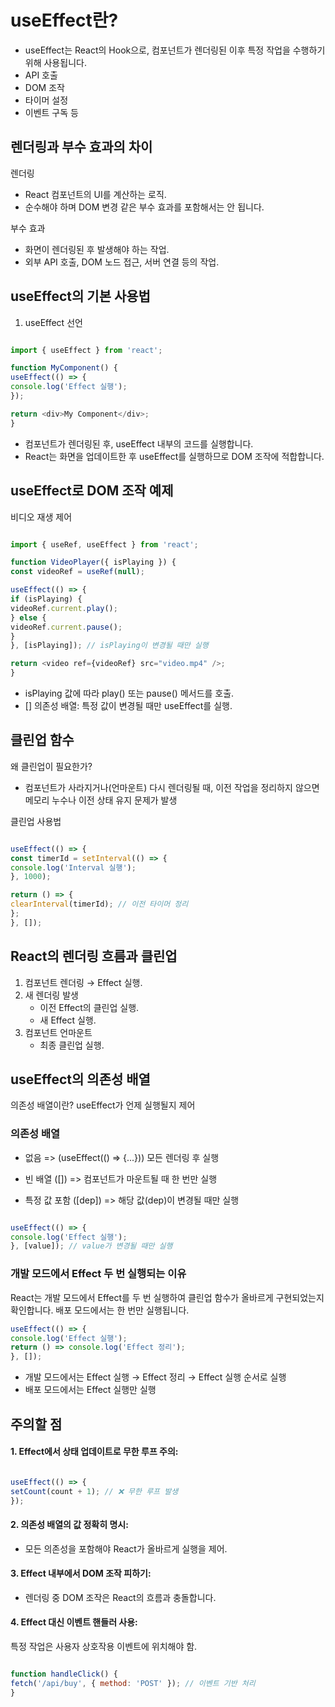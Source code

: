 # useEffect란?
- useEffect는 React의 Hook으로, 컴포넌트가 렌더링된 이후 특정 작업을 수행하기 위해 사용됩니다. 
- API 호출
- DOM 조작
- 타이머 설정
- 이벤트 구독 등

## 렌더링과 부수 효과의 차이
렌더링
- React 컴포넌트의 UI를 계산하는 로직.
- 순수해야 하며 DOM 변경 같은 부수 효과를 포함해서는 안 됩니다.

부수 효과

- 화면이 렌더링된 후 발생해야 하는 작업.
- 외부 API 호출, DOM 노드 접근, 서버 연결 등의 작업.

## useEffect의 기본 사용법

1. useEffect 선언
``` javascript

import { useEffect } from 'react';

function MyComponent() {
useEffect(() => {
console.log('Effect 실행');
});

return <div>My Component</div>;
}
```

- 컴포넌트가 렌더링된 후, useEffect 내부의 코드를 실행합니다.
- React는 화면을 업데이트한 후 useEffect를 실행하므로 DOM 조작에 적합합니다.
## useEffect로 DOM 조작 예제
비디오 재생 제어
``` javascript

import { useRef, useEffect } from 'react';

function VideoPlayer({ isPlaying }) {
const videoRef = useRef(null);

useEffect(() => {
if (isPlaying) {
videoRef.current.play();
} else {
videoRef.current.pause();
}
}, [isPlaying]); // isPlaying이 변경될 때만 실행

return <video ref={videoRef} src="video.mp4" />;
}
```

- isPlaying 값에 따라 play() 또는 pause() 메서드를 호출.
- [] 의존성 배열: 특정 값이 변경될 때만 useEffect를 실행.

## 클린업 함수
왜 클린업이 필요한가?
- 컴포넌트가 사라지거나(언마운트) 다시 렌더링될 때, 이전 작업을 정리하지 않으면 메모리 누수나 이전 상태 유지 문제가 발생

클린업 사용법
``` javascript

useEffect(() => {
const timerId = setInterval(() => {
console.log('Interval 실행');
}, 1000);

return () => {
clearInterval(timerId); // 이전 타이머 정리
};
}, []);
```

## React의 렌더링 흐름과 클린업
1. 컴포넌트 렌더링 → Effect 실행.
2. 새 렌더링 발생
    - 이전 Effect의 클린업 실행.
    - 새 Effect 실행.
3. 컴포넌트 언마운트
    - 최종 클린업 실행.
## useEffect의 의존성 배열
의존성 배열이란? useEffect가 언제 실행될지 제어

### 의존성 배열 
- 없음 =>  (useEffect(() => {...})) 모든 렌더링 후 실행

- 빈 배열 ([]) => 컴포넌트가 마운트될 때 한 번만 실행

- 특정 값 포함 ([dep]) => 해당 값(dep)이 변경될 때만 실행


``` javascript

useEffect(() => {
console.log('Effect 실행');
}, [value]); // value가 변경될 때만 실행
```

### 개발 모드에서 Effect 두 번 실행되는 이유
React는 개발 모드에서 Effect를 두 번 실행하여 클린업 함수가 올바르게 구현되었는지 확인합니다. 배포 모드에서는 한 번만 실행됩니다.

``` javascript
useEffect(() => {
console.log('Effect 실행');
return () => console.log('Effect 정리');
}, []);
```
- 개발 모드에서는 Effect 실행 → Effect 정리 → Effect 실행 순서로 실행
- 배포 모드에서는 Effect 실행만 실행

## 주의할 점
#### 1. Effect에서 상태 업데이트로 무한 루프 주의:

``` javascript

useEffect(() => {
setCount(count + 1); // ❌ 무한 루프 발생
});
```
#### 2. 의존성 배열의 값 정확히 명시:

- 모든 의존성을 포함해야 React가 올바르게 실행을 제어.
#### 3. Effect 내부에서 DOM 조작 피하기:

- 렌더링 중 DOM 조작은 React의 흐름과 충돌합니다.
#### 4. Effect 대신 이벤트 핸들러 사용:

특정 작업은 사용자 상호작용 이벤트에 위치해야 함.
``` javascript

function handleClick() {
fetch('/api/buy', { method: 'POST' }); // 이벤트 기반 처리
}
```
